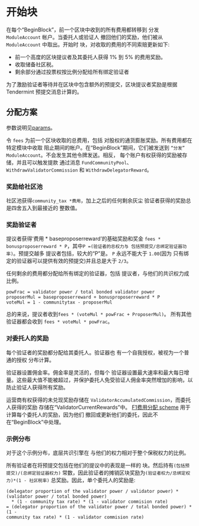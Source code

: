 # 开始块

在每个“BeginBlock”，前一个区块中收到的所有费用都转移到
分发 `ModuleAccount` 帐户。当委托人或验证人
撤回他们的奖励，他们被从`ModuleAccount` 中取出。开始时
块，对收取的费用的不同索赔更新如下:

- 前一个高度的区块提议者及其委托人获得 1% 到 5% 的费用奖励。
- 收取储备社区税。
- 剩余部分通过投票权按比例分配给所有绑定验证者

为了激励验证者等待并在区块中包含额外的预提交，区块提议者奖励是根据 Tendermint 预提交消息计算的。

## 分配方案

参数说明见[params](07_params.md)。

令 `fees` 为前一个区块收取的总费用，包括
对股权的通货膨胀奖励。所有费用都在特定模块中收取
阻止期间的帐户。在“BeginBlock”期间，它们被发送到
`“分发”` `ModuleAccount`。不会发生其他令牌发送。相反，
每个账户有权获得的奖励被存储，并且可以触发提款
通过消息 `FundCommunityPool`、`WithdrawValidatorCommission` 和
`WithdrawDelegatorReward`。

### 奖励给社区池

社区池获得`community_tax *费用`，加上之后的任何剩余灰尘
验证者获得的奖励总是四舍五入到最接近的
整数值。

### 奖励验证者

提议者获得‘费用 * baseproposerreward’的基础奖励和奖金
`fees * bonusproposerreward * P`，其中`P =(验证者的总权力与
包括预提交/总绑定验证器功率)`。预提交越多
提议者包括，较大的“P”是。 `P` 永远不能大于 `1.00`(因为
只有绑定的验证器可以提供有效的预提交)并且总是大于
`2/3`。

任何剩余的费用都分配给所有绑定的验证器，包括
提议者，与他们的共识权力成比例。

```
powFrac = validator power / total bonded validator power
proposerMul = baseproposerreward + bonusproposerreward * P
voteMul = 1 - communitytax - proposerMul
```

总的来说，提议者收到`fees * (voteMul * powFrac + ProposerMul)`。
所有其他验证器都会收到 `fees * voteMul * powFrac`。

### 对委托人的奖励

每个验证者的奖励都分配给其委托人。验证器也
有一个自我授权，被视为一个普通的授权
分布计算。

验证器设置佣金率。佣金率是灵活的，但每个
验证器设置最大速率和最大每日增量。这些最大值不能被超过，并保护委托人免受验证人佣金率突然增加的影响，以防止验证人获得所有奖励。

运营商有权获得的未兑现奖励存储在
`ValidatorAccumulatedCommission`，而委托人获得的奖励
存储在“ValidatorCurrentRewards”中。 [F1费用分配
scheme](01_concepts.md) 用于计算每个委托人的奖励，因为他们
撤回或更新他们的委托，因此不在“BeginBlock”中处理。

### 示例分布

对于这个示例分布，底层共识引擎在
与他们的权力相对于整个保税权力的比例。

所有验证者在将预提交包括在他们的提议中的表现是一样的
块。然后持有`(包括预提交)/(总绑定验证器权力)`
常数，因此验证者的摊销区块奖励为`(验证者权力/总绑定权力)*(1 - 社区税率)`
总奖励。因此，单个委托人的奖励是: 

```
(delegator proportion of the validator power / validator power) * (validator power / total bonded power)
  * (1 - community tax rate) * (1 - validator commision rate)
= (delegator proportion of the validator power / total bonded power) * (1 -
community tax rate) * (1 - validator commision rate)
```
